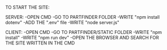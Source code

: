 TO START THE SITE:


SERVER:
-OPEN CMD
    -GO TO PARTFINDER FOLDER
    -WRITE "npm install dotenv"
    -ADD THE ".env" file
    -WRITE "node server.js"

CLIENT:
-OPEN CMD
    -GO TO PARTFINDER/STATIC FOLDER
    -WRITE "npm install"
    -WRITE "npm run dev"
    -OPEN THE BROWSER AND SEARCH FOR THE SITE WRITTEN IN THE CMD